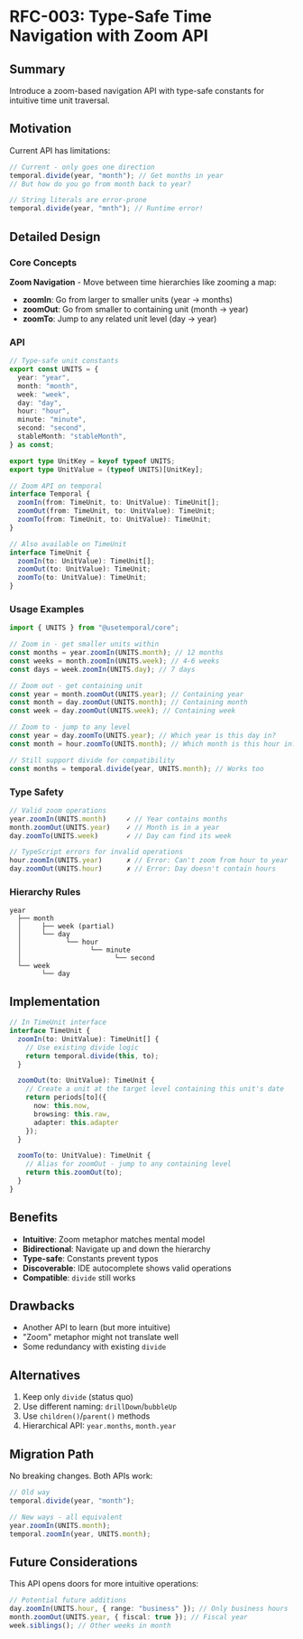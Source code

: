 # RFC-003: Type-Safe Time Navigation with Zoom API

## Summary

Introduce a zoom-based navigation API with type-safe constants for intuitive time unit traversal.

## Motivation

Current API has limitations:

```typescript
// Current - only goes one direction
temporal.divide(year, "month"); // Get months in year
// But how do you go from month back to year?

// String literals are error-prone
temporal.divide(year, "mnth"); // Runtime error!
```

## Detailed Design

### Core Concepts

**Zoom Navigation** - Move between time hierarchies like zooming a map:

- **zoomIn**: Go from larger to smaller units (year → months)
- **zoomOut**: Go from smaller to containing unit (month → year)
- **zoomTo**: Jump to any related unit level (day → year)

### API

```typescript
// Type-safe unit constants
export const UNITS = {
  year: "year",
  month: "month",
  week: "week",
  day: "day",
  hour: "hour",
  minute: "minute",
  second: "second",
  stableMonth: "stableMonth",
} as const;

export type UnitKey = keyof typeof UNITS;
export type UnitValue = (typeof UNITS)[UnitKey];

// Zoom API on temporal
interface Temporal {
  zoomIn(from: TimeUnit, to: UnitValue): TimeUnit[];
  zoomOut(from: TimeUnit, to: UnitValue): TimeUnit;
  zoomTo(from: TimeUnit, to: UnitValue): TimeUnit;
}

// Also available on TimeUnit
interface TimeUnit {
  zoomIn(to: UnitValue): TimeUnit[];
  zoomOut(to: UnitValue): TimeUnit;
  zoomTo(to: UnitValue): TimeUnit;
}
```

### Usage Examples

```typescript
import { UNITS } from "@usetemporal/core";

// Zoom in - get smaller units within
const months = year.zoomIn(UNITS.month); // 12 months
const weeks = month.zoomIn(UNITS.week); // 4-6 weeks
const days = week.zoomIn(UNITS.day); // 7 days

// Zoom out - get containing unit
const year = month.zoomOut(UNITS.year); // Containing year
const month = day.zoomOut(UNITS.month); // Containing month
const week = day.zoomOut(UNITS.week); // Containing week

// Zoom to - jump to any level
const year = day.zoomTo(UNITS.year); // Which year is this day in?
const month = hour.zoomTo(UNITS.month); // Which month is this hour in?

// Still support divide for compatibility
const months = temporal.divide(year, UNITS.month); // Works too
```

### Type Safety

```typescript
// Valid zoom operations
year.zoomIn(UNITS.month)     ✓ // Year contains months
month.zoomOut(UNITS.year)    ✓ // Month is in a year
day.zoomTo(UNITS.week)       ✓ // Day can find its week

// TypeScript errors for invalid operations
hour.zoomIn(UNITS.year)      ✗ // Error: Can't zoom from hour to year
day.zoomOut(UNITS.hour)      ✗ // Error: Day doesn't contain hours
```

### Hierarchy Rules

```
year
  ├── month
  │     ├── week (partial)
  │     └── day
  │           └── hour
  │                 └── minute
  │                       └── second
  └── week
        └── day
```

## Implementation

```typescript
// In TimeUnit interface
interface TimeUnit {
  zoomIn(to: UnitValue): TimeUnit[] {
    // Use existing divide logic
    return temporal.divide(this, to);
  }

  zoomOut(to: UnitValue): TimeUnit {
    // Create a unit at the target level containing this unit's date
    return periods[to]({
      now: this.now,
      browsing: this.raw,
      adapter: this.adapter
    });
  }

  zoomTo(to: UnitValue): TimeUnit {
    // Alias for zoomOut - jump to any containing level
    return this.zoomOut(to);
  }
}
```

## Benefits

- **Intuitive**: Zoom metaphor matches mental model
- **Bidirectional**: Navigate up and down the hierarchy
- **Type-safe**: Constants prevent typos
- **Discoverable**: IDE autocomplete shows valid operations
- **Compatible**: `divide` still works

## Drawbacks

- Another API to learn (but more intuitive)
- "Zoom" metaphor might not translate well
- Some redundancy with existing `divide`

## Alternatives

1. Keep only `divide` (status quo)
2. Use different naming: `drillDown`/`bubbleUp`
3. Use `children()`/`parent()` methods
4. Hierarchical API: `year.months`, `month.year`

## Migration Path

No breaking changes. Both APIs work:

```typescript
// Old way
temporal.divide(year, "month");

// New ways - all equivalent
year.zoomIn(UNITS.month);
temporal.zoomIn(year, UNITS.month);
```

## Future Considerations

This API opens doors for more intuitive operations:

```typescript
// Potential future additions
day.zoomIn(UNITS.hour, { range: "business" }); // Only business hours
month.zoomOut(UNITS.year, { fiscal: true }); // Fiscal year
week.siblings(); // Other weeks in month
```
